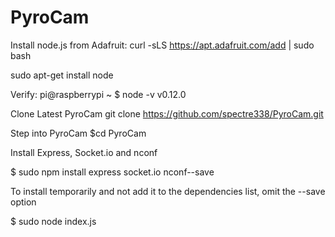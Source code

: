 # PyroCam

Install node.js from Adafruit:
curl -sLS https://apt.adafruit.com/add | sudo bash

sudo apt-get install node

Verify:
pi@raspberrypi ~ $ node -v
v0.12.0

Clone Latest PyroCam
git clone https://github.com/spectre338/PyroCam.git

Step into PyroCam
$cd PyroCam

Install Express, Socket.io and nconf

$ sudo npm install express socket.io nconf--save 

To install temporarily and not add it to the dependencies list, omit the --save option

$ sudo node index.js
